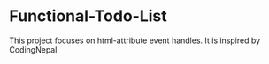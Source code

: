 # Functional-Todo-List

This project focuses on html-attribute event handles. 
It is inspired by CodingNepal
